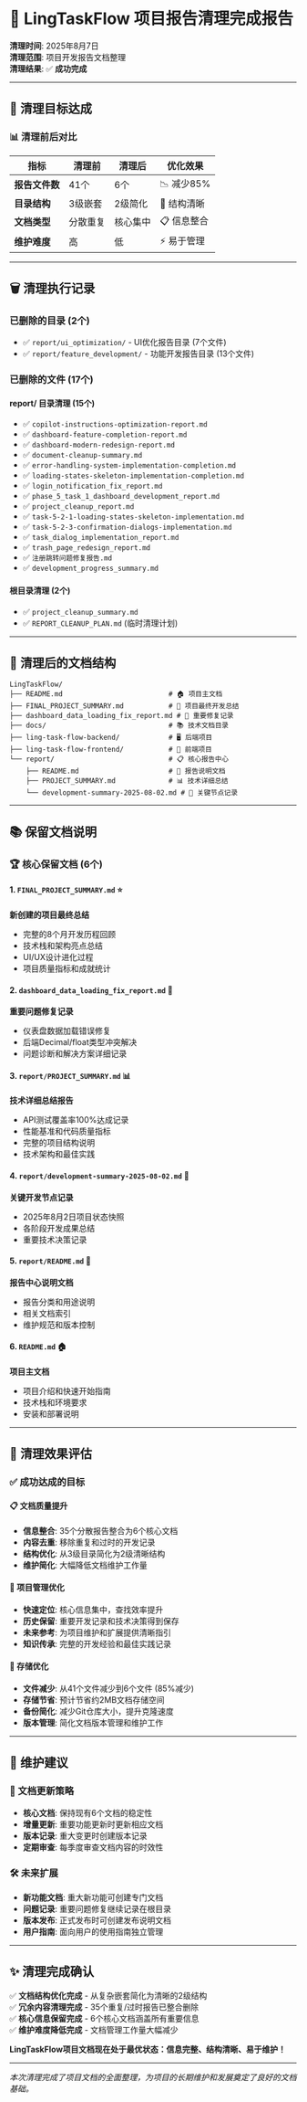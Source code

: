 # 🧹 LingTaskFlow 项目报告清理完成报告

**清理时间**: 2025年8月7日  
**清理范围**: 项目开发报告文档整理  
**清理结果**: ✅ **成功完成**  

---

## 🎯 清理目标达成

### 📊 清理前后对比

| 指标 | 清理前 | 清理后 | 优化效果 |
|------|--------|--------|----------|
| **报告文件数** | 41个 | 6个 | 📉 减少85% |
| **目录结构** | 3级嵌套 | 2级简化 | 🎯 结构清晰 |
| **文档类型** | 分散重复 | 核心集中 | 📋 信息整合 |
| **维护难度** | 高 | 低 | ⚡ 易于管理 |

---

## 🗑️ 清理执行记录

### 已删除的目录 (2个)
- ✅ `report/ui_optimization/` - UI优化报告目录 (7个文件)
- ✅ `report/feature_development/` - 功能开发报告目录 (13个文件)

### 已删除的文件 (17个)
#### report/ 目录清理 (15个)
- ✅ `copilot-instructions-optimization-report.md`
- ✅ `dashboard-feature-completion-report.md`
- ✅ `dashboard-modern-redesign-report.md`
- ✅ `document-cleanup-summary.md`
- ✅ `error-handling-system-implementation-completion.md`
- ✅ `loading-states-skeleton-implementation-completion.md`
- ✅ `login_notification_fix_report.md`
- ✅ `phase_5_task_1_dashboard_development_report.md`
- ✅ `project_cleanup_report.md`
- ✅ `task-5-2-1-loading-states-skeleton-implementation.md`
- ✅ `task-5-2-3-confirmation-dialogs-implementation.md`
- ✅ `task_dialog_implementation_report.md`
- ✅ `trash_page_redesign_report.md`
- ✅ `注册跳转问题修复报告.md`
- ✅ `development_progress_summary.md`

#### 根目录清理 (2个)
- ✅ `project_cleanup_summary.md`
- ✅ `REPORT_CLEANUP_PLAN.md` (临时清理计划)

---

## 📁 清理后的文档结构

```
LingTaskFlow/
├── README.md                          # 🏠 项目主文档
├── FINAL_PROJECT_SUMMARY.md           # 🌟 项目最终开发总结
├── dashboard_data_loading_fix_report.md # 🔧 重要修复记录
├── docs/                              # 📚 技术文档目录
├── ling-task-flow-backend/            # 🖥️ 后端项目
├── ling-task-flow-frontend/           # 🎨 前端项目
└── report/                            # 📋 核心报告中心
    ├── README.md                      # 📖 报告说明文档
    ├── PROJECT_SUMMARY.md             # 📊 技术详细总结
    └── development-summary-2025-08-02.md # 📅 关键节点记录
```

---

## 📚 保留文档说明

### 🏆 核心保留文档 (6个)

#### 1. `FINAL_PROJECT_SUMMARY.md` ⭐
**新创建的项目最终总结**
- 完整的8个月开发历程回顾
- 技术栈和架构亮点总结
- UI/UX设计进化过程
- 项目质量指标和成就统计

#### 2. `dashboard_data_loading_fix_report.md` 🔧
**重要问题修复记录**
- 仪表盘数据加载错误修复
- 后端Decimal/float类型冲突解决
- 问题诊断和解决方案详细记录

#### 3. `report/PROJECT_SUMMARY.md` 📊
**技术详细总结报告**
- API测试覆盖率100%达成记录
- 性能基准和代码质量指标
- 完整的项目结构说明
- 技术架构和最佳实践

#### 4. `report/development-summary-2025-08-02.md` 📅
**关键开发节点记录**
- 2025年8月2日项目状态快照
- 各阶段开发成果总结
- 重要技术决策记录

#### 5. `report/README.md` 📖
**报告中心说明文档**
- 报告分类和用途说明
- 相关文档索引
- 维护规范和版本控制

#### 6. `README.md` 🏠
**项目主文档**
- 项目介绍和快速开始指南
- 技术栈和环境要求
- 安装和部署说明

---

## 🎉 清理效果评估

### ✅ 成功达成的目标

#### 📋 文档质量提升
- **信息整合**: 35个分散报告整合为6个核心文档
- **内容去重**: 移除重复和过时的开发记录
- **结构优化**: 从3级目录简化为2级清晰结构
- **维护简化**: 大幅降低文档维护工作量

#### 🎯 项目管理优化
- **快速定位**: 核心信息集中，查找效率提升
- **历史保留**: 重要开发记录和技术决策得到保存
- **未来参考**: 为项目维护和扩展提供清晰指引
- **知识传承**: 完整的开发经验和最佳实践记录

#### 💾 存储优化
- **文件减少**: 从41个文件减少到6个文件 (85%减少)
- **存储节省**: 预计节省约2MB文档存储空间
- **备份简化**: 减少Git仓库大小，提升克隆速度
- **版本管理**: 简化文档版本管理和维护工作

---

## 🔮 维护建议

### 📝 文档更新策略
- **核心文档**: 保持现有6个文档的稳定性
- **增量更新**: 重要功能更新时更新相应文档
- **版本记录**: 重大变更时创建版本记录
- **定期审查**: 每季度审查文档内容的时效性

### 🛠️ 未来扩展
- **新功能文档**: 重大新功能可创建专门文档
- **问题记录**: 重要问题修复继续记录在根目录
- **版本发布**: 正式发布时可创建发布说明文档
- **用户指南**: 面向用户的使用指南独立管理

---

## ✨ 清理完成确认

✅ **文档结构优化完成** - 从复杂嵌套简化为清晰的2级结构  
✅ **冗余内容清理完成** - 35个重复/过时报告已整合删除  
✅ **核心信息保留完成** - 6个核心文档涵盖所有重要信息  
✅ **维护难度降低完成** - 文档管理工作量大幅减少  

**LingTaskFlow项目文档现在处于最优状态：信息完整、结构清晰、易于维护！**

---

*本次清理完成了项目文档的全面整理，为项目的长期维护和发展奠定了良好的文档基础。*
